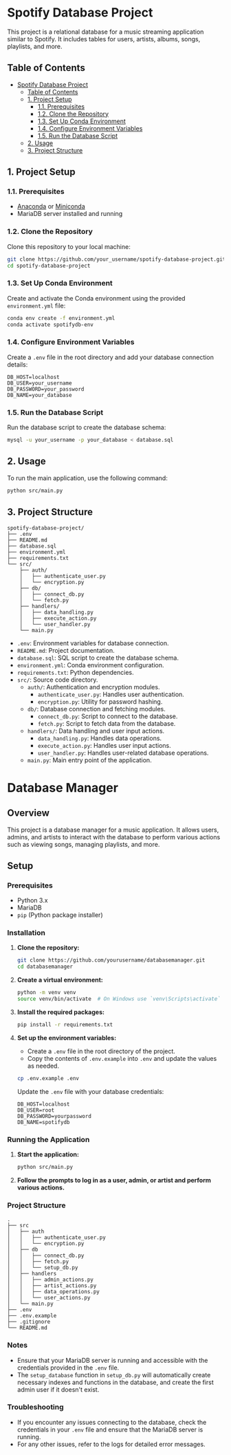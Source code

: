 # Spotify Database Project

This project is a relational database for a music streaming application similar to Spotify. It includes tables for users, artists, albums, songs, playlists, and more.

## Table of Contents

- [Spotify Database Project](#spotify-database-project)
  - [Table of Contents](#table-of-contents)
  - [1. Project Setup](#1-project-setup)
    - [1.1. Prerequisites](#11-prerequisites)
    - [1.2. Clone the Repository](#12-clone-the-repository)
    - [1.3. Set Up Conda Environment](#13-set-up-conda-environment)
    - [1.4. Configure Environment Variables](#14-configure-environment-variables)
    - [1.5. Run the Database Script](#15-run-the-database-script)
  - [2. Usage](#2-usage)
  - [3. Project Structure](#3-project-structure)

## 1. Project Setup

### 1.1. Prerequisites

- [Anaconda](https://www.anaconda.com/products/distribution) or [Miniconda](https://docs.conda.io/en/latest/miniconda.html)
- MariaDB server installed and running

### 1.2. Clone the Repository

Clone this repository to your local machine:

```bash
git clone https://github.com/your_username/spotify-database-project.git
cd spotify-database-project
```

### 1.3. Set Up Conda Environment

Create and activate the Conda environment using the provided `environment.yml` file:

```bash
conda env create -f environment.yml
conda activate spotifydb-env
```

### 1.4. Configure Environment Variables

Create a `.env` file in the root directory and add your database connection details:

```
DB_HOST=localhost
DB_USER=your_username
DB_PASSWORD=your_password
DB_NAME=your_database
```

### 1.5. Run the Database Script

Run the database script to create the database schema:

```bash
mysql -u your_username -p your_database < database.sql
```

## 2. Usage

To run the main application, use the following command:

```bash
python src/main.py
```

## 3. Project Structure

```
spotify-database-project/
├── .env
├── README.md
├── database.sql
├── environment.yml
├── requirements.txt
└── src/
    ├── auth/
    │   ├── authenticate_user.py
    │   └── encryption.py
    ├── db/
    │   ├── connect_db.py
    │   └── fetch.py
    ├── handlers/
    │   ├── data_handling.py
    │   ├── execute_action.py
    │   └── user_handler.py
    └── main.py
```

- `.env`: Environment variables for database connection.
- `README.md`: Project documentation.
- `database.sql`: SQL script to create the database schema.
- `environment.yml`: Conda environment configuration.
- `requirements.txt`: Python dependencies.
- `src/`: Source code directory.
  - `auth/`: Authentication and encryption modules.
    - `authenticate_user.py`: Handles user authentication.
    - `encryption.py`: Utility for password hashing.
  - `db/`: Database connection and fetching modules.
    - `connect_db.py`: Script to connect to the database.
    - `fetch.py`: Script to fetch data from the database.
  - `handlers/`: Data handling and user input actions.
    - `data_handling.py`: Handles data operations.
    - `execute_action.py`: Handles user input actions.
    - `user_handler.py`: Handles user-related database operations.
  - `main.py`: Main entry point of the application.

# Database Manager

## Overview
This project is a database manager for a music application. It allows users, admins, and artists to interact with the database to perform various actions such as viewing songs, managing playlists, and more.

## Setup

### Prerequisites
- Python 3.x
- MariaDB
- `pip` (Python package installer)

### Installation

1. **Clone the repository:**
    ```bash
    git clone https://github.com/yourusername/databasemanager.git
    cd databasemanager
    ```

2. **Create a virtual environment:**
    ```bash
    python -m venv venv
    source venv/bin/activate  # On Windows use `venv\Scripts\activate`
    ```

3. **Install the required packages:**
    ```bash
    pip install -r requirements.txt
    ```

4. **Set up the environment variables:**
    - Create a `.env` file in the root directory of the project.
    - Copy the contents of `.env.example` into `.env` and update the values as needed.
    ```bash
    cp .env.example .env
    ```

    Update the `.env` file with your database credentials:
    ```properties
    DB_HOST=localhost
    DB_USER=root
    DB_PASSWORD=yourpassword
    DB_NAME=spotifydb
    ```

### Running the Application

1. **Start the application:**
    ```bash
    python src/main.py
    ```

2. **Follow the prompts to log in as a user, admin, or artist and perform various actions.**

### Project Structure

```
.
├── src
│   ├── auth
│   │   ├── authenticate_user.py
│   │   └── encryption.py
│   ├── db
│   │   ├── connect_db.py
│   │   ├── fetch.py
│   │   └── setup_db.py
│   ├── handlers
│   │   ├── admin_actions.py
│   │   ├── artist_actions.py
│   │   ├── data_operations.py
│   │   └── user_actions.py
│   └── main.py
├── .env
├── .env.example
├── .gitignore
└── README.md
```

### Notes

- Ensure that your MariaDB server is running and accessible with the credentials provided in the `.env` file.
- The `setup_database` function in `setup_db.py` will automatically create necessary indexes and functions in the database, and create the first admin user if it doesn't exist.

### Troubleshooting

- If you encounter any issues connecting to the database, check the credentials in your `.env` file and ensure that the MariaDB server is running.
- For any other issues, refer to the logs for detailed error messages.